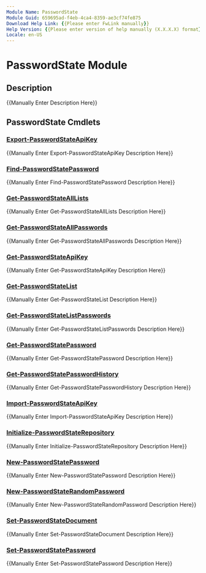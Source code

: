 ```yaml
---
Module Name: PasswordState
Module Guid: 659695ad-f4eb-4ca4-8359-ae3cf74fe875
Download Help Link: {{Please enter FwLink manually}}
Help Version: {{Please enter version of help manually (X.X.X.X) format}}
Locale: en-US
---
```


# PasswordState Module
## Description
{{Manually Enter Description Here}}

## PasswordState Cmdlets
### [Export-PasswordStateApiKey](Export-PasswordStateApiKey.md)
{{Manually Enter Export-PasswordStateApiKey Description Here}}

### [Find-PasswordStatePassword](Find-PasswordStatePassword.md)
{{Manually Enter Find-PasswordStatePassword Description Here}}

### [Get-PasswordStateAllLists](Get-PasswordStateAllLists.md)
{{Manually Enter Get-PasswordStateAllLists Description Here}}

### [Get-PasswordStateAllPasswords](Get-PasswordStateAllPasswords.md)
{{Manually Enter Get-PasswordStateAllPasswords Description Here}}

### [Get-PasswordStateApiKey](Get-PasswordStateApiKey.md)
{{Manually Enter Get-PasswordStateApiKey Description Here}}

### [Get-PasswordStateList](Get-PasswordStateList.md)
{{Manually Enter Get-PasswordStateList Description Here}}

### [Get-PasswordStateListPasswords](Get-PasswordStateListPasswords.md)
{{Manually Enter Get-PasswordStateListPasswords Description Here}}

### [Get-PasswordStatePassword](Get-PasswordStatePassword.md)
{{Manually Enter Get-PasswordStatePassword Description Here}}

### [Get-PasswordStatePasswordHistory](Get-PasswordStatePasswordHistory.md)
{{Manually Enter Get-PasswordStatePasswordHistory Description Here}}

### [Import-PasswordStateApiKey](Import-PasswordStateApiKey.md)
{{Manually Enter Import-PasswordStateApiKey Description Here}}

### [Initialize-PasswordStateRepository](Initialize-PasswordStateRepository.md)
{{Manually Enter Initialize-PasswordStateRepository Description Here}}

### [New-PasswordStatePassword](New-PasswordStatePassword.md)
{{Manually Enter New-PasswordStatePassword Description Here}}

### [New-PasswordStateRandomPassword](New-PasswordStateRandomPassword.md)
{{Manually Enter New-PasswordStateRandomPassword Description Here}}

### [Set-PasswordStateDocument](Set-PasswordStateDocument.md)
{{Manually Enter Set-PasswordStateDocument Description Here}}

### [Set-PasswordStatePassword](Set-PasswordStatePassword.md)
{{Manually Enter Set-PasswordStatePassword Description Here}}

